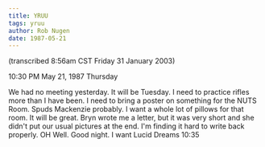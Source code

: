 ```yaml
---
title: YRUU
tags: yruu
author: Rob Nugen
date: 1987-05-21
---
```


<p class=note>(transcribed 8:56am CST Friday 31 January 2003)</p>

<p class=date>10:30 PM May 21, 1987 Thursday</p>

<p>We had no meeting yesterday.  It will be Tuesday.  I need to
practice rifles more than I have been.  I need to bring a poster on
something for the NUTS Room.  Spuds Mackenzie probably.  I want a
whole lot of pillows for that room.  It will be great. Bryn wrote me a
letter, but it was very short and she didn't put our usual pictures at
the end.  I'm finding it hard to write back properly.  OH Well.  Good
night.  I want Lucid Dreams 10:35</p>
